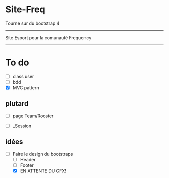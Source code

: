 # Site-Freq

Tourne sur du bootstrap 4

_____________________

Site Esport pour la comunauté Frequency



_____________________


# To do
- [ ] class user
- [ ] bdd
- [x] MVC pattern

## plutard
- [ ] page Team/Rooster
- [ ] _Session


## idées
- [ ] Faire le design du bootstraps
    - [ ] Header
    - [ ] Footer
    - [x] EN ATTENTE DU GFX!
